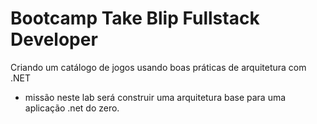 # Bootcamp Take Blip Fullstack Developer
Criando um catálogo de jogos usando boas práticas de arquitetura com .NET
* missão neste lab será construir uma arquitetura base para uma aplicação .net do zero.
